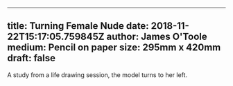 
---
title: Turning Female Nude
date: 2018-11-22T15:17:05.759845Z
author: James O'Toole
medium: Pencil on paper
size: 295mm x 420mm
draft: false
---

A study from a life drawing session, the model turns to her left.
